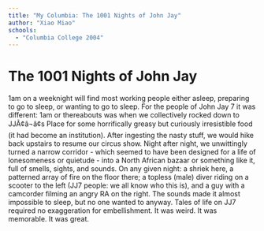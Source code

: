 ```yaml
---
title: "My Columbia: The 1001 Nights of John Jay"
author: "Xiao Miao"
schools:
  - "Columbia College 2004"
---
```


# The 1001 Nights of John Jay

1am on a weeknight will find most working people either asleep, preparing to go to sleep, or wanting to go to sleep.  For the people of John Jay 7 it was different: 1am or thereabouts was when we collectively rocked down to JJÃ¢â¬â¢s Place for some horrifically greasy but curiously irresistible food (it had become an institution).  After ingesting the nasty stuff, we would hike back upstairs to resume our circus show.  Night after night, we unwittingly turned a narrow corridor - which seemed to have been designed for a life of lonesomeness or quietude - into a North African bazaar or something like it, full of smells, sights, and sounds.  On any given night: a shriek here, a patterned array of fire on the floor there; a topless (male) diver riding on a scooter to the left (JJ7 people: we all know who this is), and a guy with a camcorder filming an angry RA on the right.  The sounds made it almost impossible to sleep, but no one wanted to anyway.  Tales of life on JJ7 required no exaggeration for embellishment.  It was weird.  It was memorable.  It was great.
